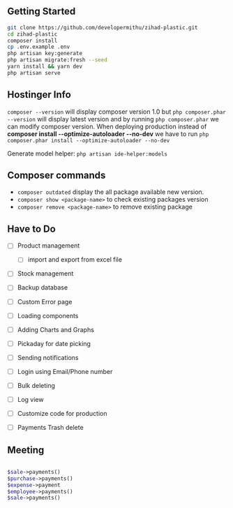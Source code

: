 
## Getting Started

```bash
git clone https://github.com/developermithu/zihad-plastic.git
cd zihad-plastic
composer install
cp .env.example .env
php artisan key:generate
php artisan migrate:fresh --seed
yarn install && yarn dev
php artisan serve
```

## Hostinger Info

 ```composer --version``` will display composer version 1.0 but 
 ```php composer.phar --version``` will display latest version and by running ```php composer.phar``` we can modify composer version. 
When deploying production instead of **composer install --optimize-autoloader --no-dev** we have to run ```php composer.phar install --optimize-autoloader --no-dev```


Generate model helper: ```php artisan ide-helper:models``` 

## Composer commands

- ```composer outdated``` display the all package available new version.
- ```composer show <package-name>``` to check existing packages version
- ```composer remove <package-name>``` to remove existing package


## Have to Do

- [ ] Product management
  - [ ] import and export from excel file
- [ ] Stock management
- [ ] Backup database 
- [ ] Custom Error page
- [ ] Loading components
- [ ] Adding Charts and Graphs
- [ ] Pickaday for date picking
- [ ] Sending notifications
- [ ] Login using Email/Phone number
- [ ] Bulk deleting
- [ ] Log view
- [ ] Customize code for production
- [ ] Payments Trash delete


## Meeting

```php

$sale->payments()
$purchase->payments()
$expense->payment
$employee->payments()
$sale->payments()

``````